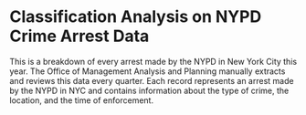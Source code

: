 # Classification Analysis on NYPD Crime Arrest Data
This is a breakdown of every arrest made by the NYPD in New York City this year. The Office of Management Analysis and Planning manually extracts and reviews this data every quarter. Each record represents an arrest made by the NYPD in NYC and contains information about the type of crime, the location, and the time of enforcement.
